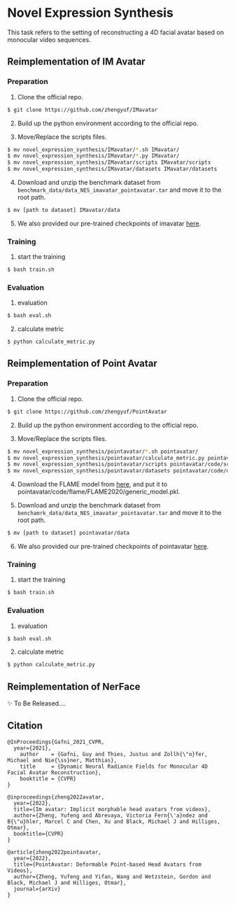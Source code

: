 # Novel Expression Synthesis

This task refers to the setting of reconstructing a 4D facial avatar based on monocular video sequences.

## Reimplementation of IM Avatar

### Preparation

1. Clone the official repo.
```sh
$ git clone https://github.com/zhengyuf/IMavatar
```

2. Build up the python environment according to the official repo.

3. Move/Replace the scripts files.
```sh
$ mv novel_expression_synthesis/IMavatar/*.sh IMavatar/
$ mv novel_expression_synthesis/IMavatar/*.py IMavatar/
$ mv novel_expression_synthesis/IMavatar/scripts IMavatar/scripts
$ mv novel_expression_synthesis/IMavatar/datasets IMavatar/datasets
```

4. Download and unzip the benchmark dataset from `benchmark_data/data_NES_imavatar_pointavatar.tar` and move it to the root path.
```sh
$ mv [path to dataset] IMavatar/data
```
5. We also provided our pre-trained checkpoints of imavatar [here](https://drive.google.com/drive/folders/1ppL-v5mcC2y4rP6JosI_LfTqUPYtmkH1?usp=sharing).


### Training
1. start the training
```sh
$ bash train.sh
```

### Evaluation
1. evaluation 
```sh
$ bash eval.sh
```

2. calculate metric
```sh
$ python calculate_metric.py
```

## Reimplementation of Point Avatar

### Preparation

1. Clone the official repo.
```sh
$ git clone https://github.com/zhengyuf/PointAvatar
```

2. Build up the python environment according to the official repo.

3. Move/Replace the scripts files.
```sh
$ mv novel_expression_synthesis/pointavatar/*.sh pointavatar/
$ mv novel_expression_synthesis/pointavatar/calculate_metric.py pointavatar/calculate_metric.py
$ mv novel_expression_synthesis/pointavatar/scripts pointavatar/code/scripts
$ mv novel_expression_synthesis/pointavatar/datasets pointavatar/code/datasets
```

4. Download the FLAME model from [here](https://drive.google.com/file/d/1A9kLFmNeag63LZ_iyxQanxU4fgEvVFOM/view?usp=sharing), and put it to pointavatar/code/flame/FLAME2020/generic_model.pkl.

5. Download and unzip the benchmark dataset from `benchamrk_data/data_NES_imavatar_pointavatar.tar` and move it to the root path.
```sh
$ mv [path to dataset] pointavatar/data
```
6. We also provided our pre-trained checkpoints of pointavatar [here](https://drive.google.com/drive/folders/1TXswgi-hPqFUH4pmxt_DvCY0gVM8D5n1?usp=sharing).


### Training
1. start the training
```sh
$ bash train.sh
```

### Evaluation
1. evaluation 
```sh
$ bash eval.sh
```

2. calculate metric
```sh
$ python calculate_metric.py
```

## Reimplementation of NerFace

✨ To Be Released....

## Citation

```
@InProceedings{Gafni_2021_CVPR,
  year={2021},
    author    = {Gafni, Guy and Thies, Justus and Zollh{\"o}fer, Michael and Nie{\ss}ner, Matthias},
    title     = {Dynamic Neural Radiance Fields for Monocular 4D Facial Avatar Reconstruction},
    booktitle = {CVPR}
}
```
```
@inproceedings{zheng2022avatar,
  year={2022},
  title={Im avatar: Implicit morphable head avatars from videos},
  author={Zheng, Yufeng and Abrevaya, Victoria Fern{\'a}ndez and B{\"u}hler, Marcel C and Chen, Xu and Black, Michael J and Hilliges, Otmar},
  booktitle={CVPR}
}
```
```
@article{zheng2022pointavatar,
  year={2022},
  title={PointAvatar: Deformable Point-based Head Avatars from Videos},
  author={Zheng, Yufeng and Yifan, Wang and Wetzstein, Gordon and Black, Michael J and Hilliges, Otmar},
  journal={arXiv}
}
```